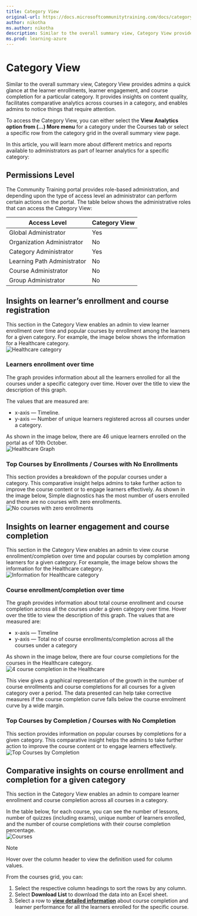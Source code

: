 ```yaml
---
title: Category View
original-url: https://docs.microsoftcommunitytraining.com/docs/category-view-report
author: nikotha
ms.author: nikotha
description: Similar to the overall summary view, Category View provides admin a quick glance at the learner enrollments, learner engagement and course completion for a particular category.
ms.prod: learning-azure
---
```


# Category View

Similar to the overall summary view, Category View provides admins a quick glance at the learner enrollments, learner engagement, and course completion for a particular category. It provides insights on content quality, facilitates comparative analytics across courses in a category, and enables admins to notice things that require attention.

To access the Category View, you can either select the **View Analytics option from (…) More menu** for a category under the Courses tab or select a specific row from the category grid in the overall summary view page.

In this article, you will learn more about different metrics and reports available to administrators as part of learner analytics for a specific category:

## Permissions Level

The Community Training portal provides role-based administration, and depending upon the type of access level an administrator can perform certain actions on the portal. The table below shows the administrative roles that can access the Category View:  

|Access Level  |Category View|
|---|---|
|Global Administrator| Yes |
|Organization Administrator |No|
|Category Administrator|Yes|
|Learning Path Administrator|No|
|Course Administrator|No|
|Group Administrator|No|

## Insights on learner’s enrollment and course registration

This section in the Category View enables an admin to view learner enrollment over time and popular courses by enrollment among the learners for a given category. For example, the image below shows the information for a Healthcare category.  
![Healthcare category](../../media/image%2839%29.png)

### Learners enrollment over time

The graph provides information about all the learners enrolled for all the courses under a specific category over time. Hover over the title to view the description of this graph.

The values that are measured are:  

* x-axis — Timeline.
* y-axis — Number of unique learners registered across all courses under a category.

As shown in the image below, there are 46 unique learners enrolled on the portal as of 10th October.  
![Healthcare Graph](../../media/image%2866%29.png)

### Top Courses by Enrollments / Courses with No Enrollments

This section provides a breakdown of the popular courses under a category. This comparative insight helps admins to take further action to improve the course content or to engage learners effectively. As shown in the image below, Simple diagnostics has the most number of users enrolled and there are no courses with zero enrollments.  
![No courses with zero enrollments](../../media/image%2867%29.png)

## Insights on learner engagement and course completion

This section in the Category View enables an admin to view course enrollment/completion over time and popular courses by completion among learners for a given category. For example, the image below shows the information for the Healthcare category.
![Information for Healthcare category](../../media/image%2868%29.png)

### Course enrollment/completion over time

The graph provides information about total course enrollment and course completion across all the courses under a given category over time. Hover over the title to view the description of this graph. The values that are measured are:

* x-axis — Timeline
* y-axis — Total no of course enrollments/completion across all the courses under a category

As shown in the image below, there are four course completions for the courses in the Healthcare category.  
![4 course completion in the Healthcare](../../media/image%2869%29.png)

This view gives a graphical representation of the growth in the number of course enrollments and course completions for all courses for a given category over a period. The data presented can help take corrective measures if the course completion curve falls below the course enrolment curve by a wide margin.

### Top Courses by Completion / Courses with No Completion

This section provides information on popular courses by completions for a given category. This comparative insight helps the admins to take further action to improve the course content or to engage learners effectively.  
![Top Courses by Completion](../../media/image%2870%29.png)

## Comparative insights on course enrollment and completion for a given category

This section in the Category View enables an admin to compare learner enrollment and course completion across all courses in a category.

In the table below, for each course, you can see the number of lessons, number of quizzes (including exams),  unique number of learners enrolled, and the number of course completions with their course completion percentage.  
![Courses](../../media/image%2840%29.png)

> [!NOTE]  
> Hover over the column header to view the definition used for column values.

From the courses grid, you can:

1. Select the respective column headings to sort the rows by any column.
2. Select **Download List** to download the data into an Excel sheet.
3. Select a row to [**view detailed information**](./course-view-report.md) about course completion and learner performance for all the learners enrolled for the specific course.
